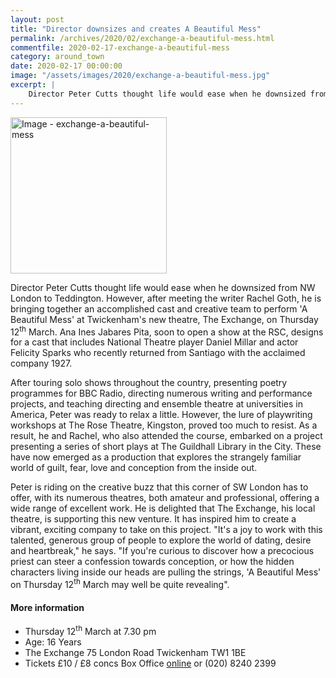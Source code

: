 ```yaml
---
layout: post
title: "Director downsizes and creates A Beautiful Mess"
permalink: /archives/2020/02/exchange-a-beautiful-mess.html
commentfile: 2020-02-17-exchange-a-beautiful-mess
category: around_town
date: 2020-02-17 00:00:00
image: "/assets/images/2020/exchange-a-beautiful-mess.jpg"
excerpt: |
    Director Peter Cutts thought life would ease when he downsized from NW London to Teddington.  However, after meeting the writer Rachel Goth, he is bringing together an accomplished cast and creative team to perform 'A Beautiful Mess'.
---
```

<a href="/assets/images/2020/exchange-a-beautiful-mess.jpg" title="Click for a larger image"><img src="/assets/images/2020/exchange-a-beautiful-mess-thumb.jpg" width="250" alt="Image - exchange-a-beautiful-mess"  class="photo right"/></a>

Director Peter Cutts thought life would ease when he downsized from NW London to Teddington.  However, after meeting the writer Rachel Goth, he is bringing together an accomplished cast and creative team to perform 'A Beautiful Mess' at Twickenham's new theatre, The Exchange, on Thursday 12<sup>th</sup> March. Ana Ines Jabares Pita, soon to open a show at the RSC, designs for a cast that includes National Theatre player Daniel Millar and actor Felicity Sparks who recently returned from Santiago with the acclaimed company 1927.

After touring solo shows throughout the country, presenting poetry programmes for BBC Radio, directing numerous writing and performance projects, and teaching directing and ensemble theatre at universities in America, Peter was ready to relax a little. However, the lure of playwriting workshops at The Rose Theatre, Kingston, proved too much to resist. As a result, he and Rachel, who also attended the course, embarked on a project presenting a series of short plays at The Guildhall Library in the City. These have now emerged as a production that explores the strangely familiar world of guilt, fear, love and conception from the inside out.

Peter is riding on the creative buzz that this corner of SW London has to offer, with its numerous theatres, both amateur and professional, offering a wide range of excellent work. He is delighted that The Exchange, his local theatre, is supporting this new venture. It has inspired him to create a vibrant, exciting company to take on this project. "It's a joy to work with this talented, generous group of people to explore the world of dating, desire and heartbreak," he says. "If you're curious to discover how a precocious priest can steer a confession towards conception, or how the hidden characters living inside our heads are pulling the strings, 'A Beautiful Mess' on Thursday 12<sup>th</sup> March may well be quite revealing".

#### More information

- Thursday 12<sup>th</sup> March at 7.30 pm
- Age: 16  Years
- The Exchange 75 London Road Twickenham TW1 1BE
- Tickets &pound;10 / &pound;8 concs
Box Office [online](https://exchangetwickenham.co.uk/event/a-beautiful-mess/) or (020) 8240 2399
